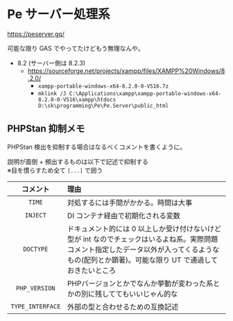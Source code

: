 # Pe サーバー処理系

https://peserver.gq/

可能な限り GAS でやってたけどもう無理なんや。

* 8.2 (サーバー側は 8.2.3)
  * https://sourceforge.net/projects/xampp/files/XAMPP%20Windows/8.2.0/
    * `xampp-portable-windows-x64-8.2.0-0-VS16.7z`
    * `mklink /J C:\Applications\xampp\xampp-portable-windows-x64-8.2.0-0-VS16\xampp\htdocs D:\sk\programming\Pe\Pe.Server\public_html`

## PHPStan 抑制メモ

PHPStan 検出を抑制する場合はなるべくコメントを書くように。

説明が面倒 + 頻出するものは以下で記述で抑制する  
※目を慣らすため全て `[...]` で囲う

| コメント | 理由 |
|:-:|:--|
| `TIME` | 対処するには手間がかかる。時間は大事 |
| `INJECT` | DI コンテナ経由で初期化される変数 |
| `DOCTYPE` | ドキュメント的には 0 以上しか受け付けないけど型が int なのでチェックはいるよね系。実際問題コメント指定したデータ以外が入ってくるようなもの(配列とか顕著)。可能な限り UT で通過しておきたいところ |
| `PHP_VERSION` | PHPバージョンとかでなんか挙動が変わった系とかの別に残しててもいいじゃん的な |
| `TYPE_INTERFACE` | 外部の型と合わせるための互換記述 |
